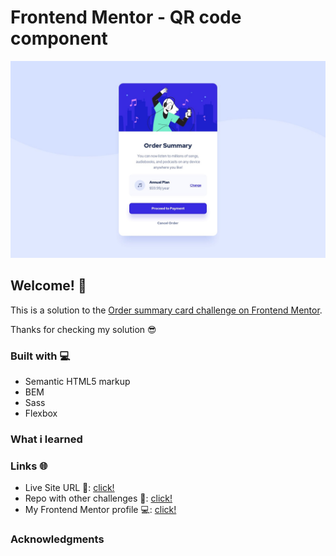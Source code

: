 # Frontend Mentor - QR code component

![Design preview for the Order summary card coding challenge](./design/desktop-design.jpg)

## Welcome! 👋

This is a solution to the [Order summary card challenge on Frontend Mentor](https://www.frontendmentor.io/challenges/order-summary-component-QlPmajDUj).

Thanks for checking my solution 😎

### Built with 💻

- Semantic HTML5 markup
- BEM
- Sass
- Flexbox

### What i learned

### Links 🌐

- Live Site URL 🔴: [click!](https://kacperkwinta.github.io/Order-summary-component/)
- Repo with other challenges 📁: [click!](https://github.com/kacperkwinta/Frontend-Mentor)
- My Frontend Mentor profile 💻: [click!](https://www.frontendmentor.io/profile/kacperkwinta)

### Acknowledgments
